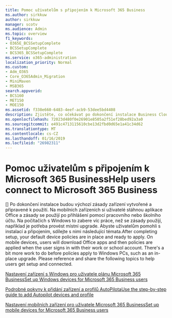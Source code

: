 ```yaml
---
title: Pomoc uživatelům s připojením k Microsoft 365 Business
ms.author: sirkkuw
author: sirkkuw
manager: scotv
ms.audience: Admin
ms.topic: overview
f1_keywords:
- O365E_BCSSetupComplete
- BCSSetupComplete
- BCS365_BCSSetupComplete
ms.service: o365-administration
localization_priority: Normal
ms.custom:
- Adm_O365
- Core_O365Admin_Migration
- MiniMaven
- MSB365
search.appverid:
- BCS160
- MET150
- MOE150
ms.assetid: f338e660-6483-4eef-acb9-53dee5bd4408
description: Zjistěte, co očekávat po dokončení instalace Business Cloud Suite.
ms.openlocfilehash: 72023d480f0e26901e8505a2f51ef28bed92a3a0
ms.sourcegitcommit: e491c4713115610cbe13d2fbd0d65e1a41c34d62
ms.translationtype: MT
ms.contentlocale: cs-CZ
ms.lasthandoff: 01/16/2019
ms.locfileid: "26982311"
---
```

# <a name="help-users-connect-to-microsoft-365-business"></a><span data-ttu-id="96c60-103">Pomoc uživatelům s připojením k Microsoft 365 Business</span><span class="sxs-lookup"><span data-stu-id="96c60-103">Help users connect to Microsoft 365 Business</span></span>

<span data-ttu-id="96c60-p101">[] Po dokončení instalace budou výchozí zásady zařízení vytvořené a připravené k použití. Na mobilních zařízeních si uživatelé stáhnou aplikace Office a zásady se použijí po přihlášení pomocí pracovního nebo školního účtu. Na počítačích s Windows to zabere víc práce, než se zásady použijí, například je potřeba provést místní upgrade. Abyste uživatelům pomohli s instalací a připojením, sdílejte s nimi následující témata.</span><span class="sxs-lookup"><span data-stu-id="96c60-p101">After completing setup, your default device policies are in place and ready to apply. On mobile devices, users will download Office apps and then policies are applied when the user signs in with their work or school account. There's a bit more work to do before policies apply to Windows PCs, such as an in-place upgrade. Please reference and share the following topics to help users get setup and connected.</span></span>
  
[<span data-ttu-id="96c60-108">Nastavení zařízení s Windows pro uživatele plánu Microsoft 365 Business</span><span class="sxs-lookup"><span data-stu-id="96c60-108">Set up Windows devices for Microsoft 365 Business users</span></span>](set-up-windows-devices.md)
  
[<span data-ttu-id="96c60-109">Podrobné pokyny k přidání zařízení a profilů AutoPilota</span><span class="sxs-lookup"><span data-stu-id="96c60-109">Use the step-by-step guide to add Autopilot devices and profile</span></span>](add-autopilot-devices-and-profile.md)
  
[<span data-ttu-id="96c60-110">Nastavení mobilních zařízení pro uživatele Microsoft 365 Business</span><span class="sxs-lookup"><span data-stu-id="96c60-110">Set up mobile devices for Microsoft 365 Business users</span></span>](set-up-mobile-devices.md)
  


